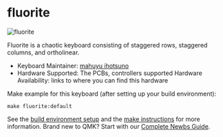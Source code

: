 # fluorite

![fluorite](https://github.com/ihotsuno/keyboard/blob/master/kbd-fluorite-cxl/doc/image/fluorite-CXL-001.jpg)

Fluorite is a chaotic keyboard consisting of staggered rows, staggered columns, and ortholinear.

* Keyboard Maintainer: [mahuyu ihotsuno](https://github.com/ihotsuno)
* Hardware Supported: The PCBs, controllers supported
Hardware Availability: links to where you can find this hardware

Make example for this keyboard (after setting up your build environment):

    make fluorite:default

See the [build environment setup](https://docs.qmk.fm/#/getting_started_build_tools) and the [make instructions](https://docs.qmk.fm/#/getting_started_make_guide) for more information. Brand new to QMK? Start with our [Complete Newbs Guide](https://docs.qmk.fm/#/newbs).
